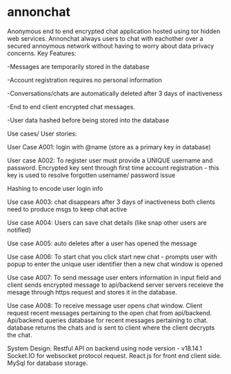 # annonchat
Anonymous end to end encrypted chat application hosted using tor hidden web services. 
Annonchat always users to chat with eachother over a secured annoymous network without having to worry about data privacy concerns. 
Key Features: 

-Messages are temporarily stored in the database

-Account registration requires no personal information

-Conversations/chats are automatically deleted after 3 days of inactiveness 

-End to end client encrypted chat messages.

-User data hashed before being stored into the database


Use cases/ User stories: 

User Case A001:
login with @name (store as a primary key in database)

User case A002: 
To register user must provide a UNIQUE username and password.
Encrypted key sent through first time account registration - this key is used to resolve forgotten username/ password issue

Hashing to encode user login info

Use case A003:
chat disappears after 3 days of inactiveness both clients need to produce msgs to keep chat active

Use case A004:
Users can save chat details (like snap other users are notified) 

Use case A005:
auto deletes after a user has opened the message

Use case A006: 
To start chat you click start new chat - prompts user with popup to enter the unique user identifier then a new chat window is opened

Use case A007:
To send message user enters information in input field and client sends encrypted message to api/backend server servers receieve the mesage through https request  and stores it in the database.

Use case A008: 
To receive message user opens chat window. Client request recent messages pertaining to the open chat from api/backend. Api/backend queries database for recent messages pertaining to chat. database returns the chats and is sent to client where the client decrypts the chat.


System Design: 
Restful API on backend using node version - v18.14.1
Socket.IO for websocket protocol request.
React.js for front end client side.
MySql for database storage.

